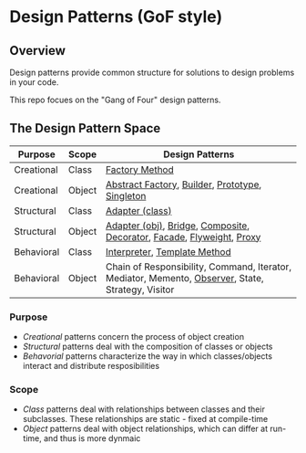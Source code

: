 # Design Patterns (GoF style)

## Overview

Design patterns provide common structure for solutions to design problems in your code.

This repo focues on the "Gang of Four" design patterns.

## The Design Pattern Space

| Purpose | Scope | Design Patterns |
| --- | --- | --- |
| Creational | Class | [Factory Method](https://github.com/PR0Grammar/design-patterns/tree/main/Creational/factory_method) |
| Creational | Object | [Abstract Factory](https://github.com/PR0Grammar/design-patterns/tree/main/Creational/abstract_factory), [Builder](https://github.com/PR0Grammar/design-patterns/tree/main/Creational/builder), [Prototype](https://github.com/PR0Grammar/design-patterns/tree/main/Creational/prototype), [Singleton](https://github.com/PR0Grammar/design-patterns/tree/main/Creational/singleton) |
| Structural | Class | [Adapter (class)](https://github.com/PR0Grammar/design-patterns/tree/main/Structural/adapter) |
| Structural | Object | [Adapter (obj)](https://github.com/PR0Grammar/design-patterns/tree/main/Structural/adapter), [Bridge](https://github.com/PR0Grammar/design-patterns/tree/main/Structural/bridge), [Composite](https://github.com/PR0Grammar/design-patterns/tree/main/Structural/composite), [Decorator](https://github.com/PR0Grammar/design-patterns/tree/main/Structural/decorator), [Facade](https://github.com/PR0Grammar/design-patterns/tree/main/Structural/facade), [Flyweight](https://github.com/PR0Grammar/design-patterns/tree/main/Structural/flyweight), [Proxy](https://github.com/PR0Grammar/design-patterns/blob/main/Structural/proxy/README.md) |
| Behavioral | Class | [Interpreter](https://github.com/PR0Grammar/design-patterns/blob/main/Behavioral/interpreter/README.md), [Template Method](https://github.com/PR0Grammar/design-patterns/blob/main/Behavioral/template_method/README.md) |
| Behavioral | Object | Chain of Responsibility, Command, Iterator, Mediator, Memento, [Observer](https://github.com/PR0Grammar/design-patterns/blob/main/Behavioral/observer/README.md), State, Strategy, Visitor |

### Purpose
- _Creational_ patterns concern the process of object creation
- _Structural_ patterns deal with the composition of classes or objects
- _Behavorial_ patterns characterize the way in which classes/objects interact and distribute resposibilities

### Scope
- _Class_ patterns deal with relationships between classes and their subclasses. These relationships are static - fixed at compile-time
- _Object_ patterns deal with object relationships, which can differ at run-time, and thus is more dynmaic


